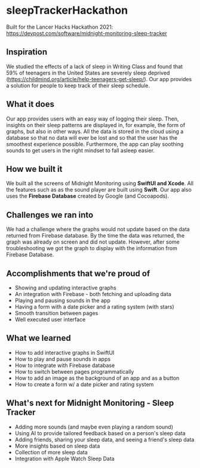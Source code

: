 # sleepTrackerHackathon
Built for the Lancer Hacks Hackathon 2021:
https://devpost.com/software/midnight-monitoring-sleep-tracker

## Inspiration
We studied the effects of a lack of sleep in Writing Class and found that 59% of teenagers in the United States are severely sleep deprived (https://childmind.org/article/help-teenagers-get-sleep/). Our app provides a solution for people to keep track of their sleep schedule.

## What it does
Our app provides users with an easy way of logging their sleep. Then, insights on their sleep patterns are displayed in, for example, the form of graphs, but also in other ways. All the data is stored in the cloud using a database so that no data will ever be lost and so that the user has the smoothest experience possible. Furthermore, the app can play soothing sounds to get users in the right mindset to fall asleep easier.

## How we built it
We built all the screens of Midnight Monitoring using **SwiftUI and Xcode**. All the features such as as the sound player are built using **Swift**. Our app also uses the **Firebase Database** created by Google (and Cocoapods). 

## Challenges we ran into
We had a challenge where the graphs would not update based on the data returned from Firebase database. By the time the data was returned, the graph was already on screen and did not update. However, after some troubleshooting we got the graph to display with the information from Firebase Database.

## Accomplishments that we're proud of
- Showing and updating interactive graphs
- An integration with Firebase - both fetching and uploading data
- Playing and pausing sounds in the app
- Having a form with a date picker and a rating system (with stars)
- Smooth transition between pages
- Well executed user interface

## What we learned
- How to add interactive graphs in SwiftUI
- How to play and pause sounds in apps
- How to integrate with Firebase database
- How to switch between pages programmatically
- How to add an image as the background of an app and as a button
- How to create a form w/ a date picker and rating system

## What's next for Midnight Monitoring - Sleep Tracker
- Adding more sounds (and maybe even playing a random sound)
- Using AI to provide tailored feedback based on a person's sleep data
- Adding friends, sharing your sleep data, and seeing a friend's sleep data
- More insights based on sleep data
- Collection of more sleep data
- Integration with Apple Watch Sleep Data
